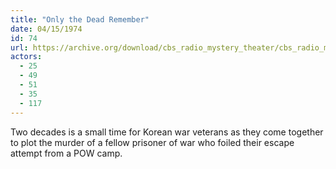 ```yaml
---
title: "Only the Dead Remember"
date: 04/15/1974
id: 74
url: https://archive.org/download/cbs_radio_mystery_theater/cbs_radio_mystery_theater-0051-0100.zip/cbs_radio_mystery_theater-0051-0100%2Fcbsrmt_0074_only_the_dead_remember.mp3
actors:
  - 25
  - 49
  - 51
  - 35
  - 117
---
```

Two decades is a small time for Korean war veterans as they come together to plot the murder of a fellow prisoner of war who foiled their escape attempt from a POW camp.